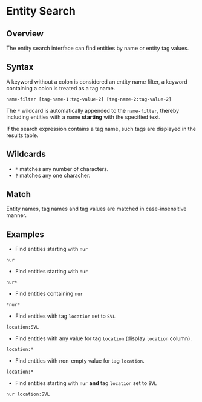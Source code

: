 # Entity Search

## Overview

The entity search interface can find entities by name or entity tag values.

## Syntax

A keyword without a colon is considered an entity name filter, a keyword containing a colon is treated as a tag name.

```ls
name-filter [tag-name-1:tag-value-2] [tag-name-2:tag-value-2]
```

The `*` wildcard is automatically appended to the `name-filter`, thereby including entities with a name **starting** with the specified text.

If the search expression contains a tag name, such tags are displayed in the results table.

## Wildcards

* `*` matches any number of characters.
* `?` matches any one characher.

## Match

Entity names, tag names and tag values are matched in case-insensitive manner.

## Examples

* Find entities starting with `nur`

```ls
nur
```

* Find entities starting with `nur`

```ls
nur*
```

* Find entities containing `nur`

```ls
*nur*
```

* Find entities with tag `location` set to `SVL`


```ls
location:SVL
```

* Find entities with any value for tag `location` (display `location` column).


```ls
location:*
```

* Find entities with non-empty value for tag `location`.


```ls
location:*
```

* Find entities starting with `nur` **and** tag `location` set to `SVL`


```ls
nur location:SVL
```
